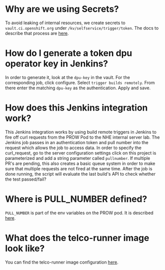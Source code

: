 # Why are we using Secrets?

To avoid leaking of internal resources, we create secrets to `vault.ci.openshift.org` under `/kv/selfservice/trigger/token`. The docs to describe that process are [here](https://docs.ci.openshift.org/docs/how-tos/adding-a-new-secret-to-ci/).

# How do I generate a token dpu operator key in Jenkins?

In order to generate it, look at the `dpu-key` in the vault. For the corresponding job, click configure. Select `trigger builds remotely`. From there enter the matching `dpu-key` as the authentication. Apply and save.

# How does this Jenkins integration work?

This Jenkins integration works by using build remote triggers in Jenkins to fire off curl requests from the PROW Pod to the NHE internal server lab. The Jenkins job passes in an authentication token and pull number into the request which allows the job to access data. In order to specify the curl_request, go to the server configuration settings click on this project is parameterized and add a string parameter called `pullnumber`. If multiple PR's are pending, this also creates a basic queue system in order to make sure that multiple requests are not fired at the same time. After the job is done running, the script will evaluate the last build's API to check whether the test passed/fail?

# Where is PULL_NUMBER defined?

`PULL_NUMBER` is part of the env variables on the PROW pod. It is described [here](https://docs.prow.k8s.io/docs/overview/).

# What does the telco-runner image look like?

You can find the telco-runner image configuration [here](https://github.com/openshift/release/blob/master/clusters/app.ci/supplemental-ci-images/telco-runner.yaml).
